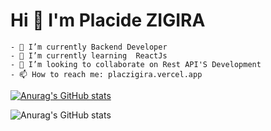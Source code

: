 # Hi 👋 I'm Placide ZIGIRA 
                                                                                




```
- 🔭 I’m currently Backend Developer
- 🌱 I’m currently learning  ReactJs
- 👯 I’m looking to collaborate on Rest API'S Development
- 📫 How to reach me: placzigira.vercel.app
```
[![Anurag's GitHub stats](https://github-readme-stats.vercel.app/api?username=placzigira)](https://github.com/anuraghazra/github-readme-stats)

![Anurag's GitHub stats](https://github-readme-stats.vercel.app/api?username=placzigira&show_icons=true&theme=radical)
